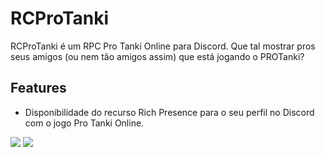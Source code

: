 
# RCProTanki

RCProTanki é um RPC Pro Tanki Online para Discord. Que tal mostrar pros seus amigos (ou nem tão amigos assim) que está jogando o PROTanki?

## Features

- Disponibilidade do recurso Rich Presence para o seu perfil no Discord com o jogo Pro Tanki Online.


![](https://i.imgur.com/bFFOoIw.png)
![](https://i.imgur.com/OI4ejYk.png)

